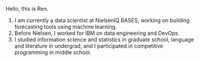 Hello, this is Ren. 

1. I am currently a data scientist at NielsenIQ BASES, working on building forecasting tools using machine learning. 
2. Before Nielsen, I worked for IBM on data engineering and DevOps.
3. I studied information science and statistics in graduate school, language and literature in undergrad, and I participated in competitive programming in middle school.

